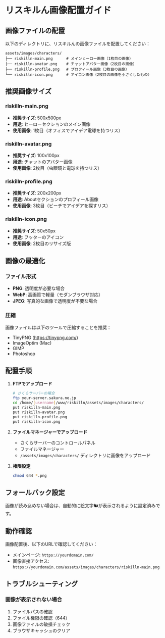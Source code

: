 # リスキルん画像配置ガイド

## 画像ファイルの配置

以下のディレクトリに、リスキルんの画像ファイルを配置してください：

```
assets/images/characters/
├── riskilln-main.png      # メインヒーロー画像（1枚目の画像）
├── riskilln-avatar.png    # チャットアバター画像（2枚目の画像）
├── riskilln-profile.png   # プロフィール画像（3枚目の画像）
└── riskilln-icon.png      # アイコン画像（2枚目の画像を小さくしたもの）
```

## 推奨画像サイズ

### riskilln-main.png
- **推奨サイズ**: 500x500px
- **用途**: ヒーローセクションのメイン画像
- **使用画像**: 1枚目（オフィスでアイデア電球を持つリス）

### riskilln-avatar.png
- **推奨サイズ**: 100x100px
- **用途**: チャットのアバター画像
- **使用画像**: 2枚目（虫眼鏡と電球を持つリス）

### riskilln-profile.png
- **推奨サイズ**: 200x200px
- **用途**: Aboutセクションのプロフィール画像
- **使用画像**: 3枚目（ビーチでアイデアを探すリス）

### riskilln-icon.png
- **推奨サイズ**: 50x50px
- **用途**: フッターのアイコン
- **使用画像**: 2枚目のリサイズ版

## 画像の最適化

### ファイル形式
- **PNG**: 透明度が必要な場合
- **WebP**: 高画質で軽量（モダンブラウザ対応）
- **JPEG**: 写真的な画像で透明度が不要な場合

### 圧縮
画像ファイルは以下のツールで圧縮することを推奨：
- TinyPNG (https://tinypng.com/)
- ImageOptim (Mac)
- GIMP
- Photoshop

## 配置手順

1. **FTPでアップロード**
   ```bash
   # さくらサーバーの場合
   ftp your-server.sakura.ne.jp
   cd /home/[username]/www/riskilln/assets/images/characters/
   put riskilln-main.png
   put riskilln-avatar.png
   put riskilln-profile.png
   put riskilln-icon.png
   ```

2. **ファイルマネージャーでアップロード**
   - さくらサーバーのコントロールパネル
   - ファイルマネージャー
   - `/assets/images/characters/` ディレクトリに画像をアップロード

3. **権限設定**
   ```bash
   chmod 644 *.png
   ```

## フォールバック設定

画像が読み込めない場合は、自動的に絵文字🐿️が表示されるように設定済みです。

## 動作確認

画像配置後、以下のURLで確認してください：
- メインページ: `https://yourdomain.com/`
- 画像直接アクセス: `https://yourdomain.com/assets/images/characters/riskilln-main.png`

## トラブルシューティング

### 画像が表示されない場合
1. ファイルパスの確認
2. ファイル権限の確認（644）
3. 画像ファイルの破損チェック
4. ブラウザキャッシュのクリア
